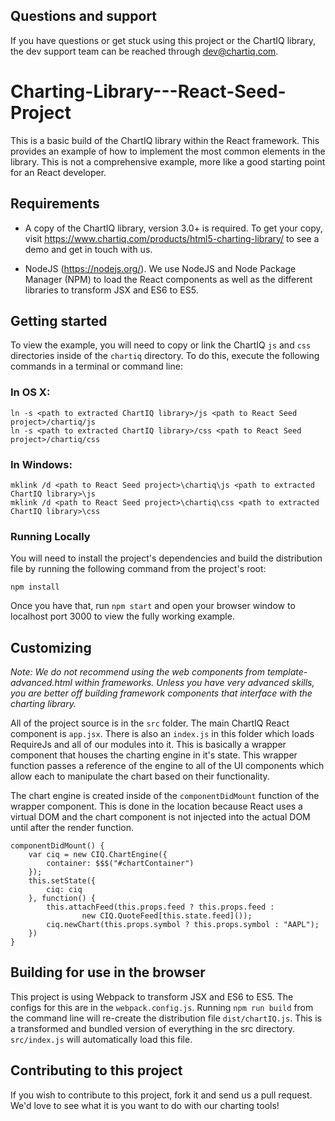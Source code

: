 ## Questions and support

If you have questions or get stuck using this project or the ChartIQ library, the dev support team can be reached through [dev@chartiq.com](mailto:dev@chartiq.com).

# Charting-Library---React-Seed-Project

This is a basic build of the ChartIQ library within the React framework. This provides an example of how to implement the most common elements in the library. This is not a comprehensive example, more like a good starting point for an React developer.

## Requirements

* A copy of the ChartIQ library, version 3.0+ is required. To get your copy, visit https://www.chartiq.com/products/html5-charting-library/ to see a demo and get in touch with us.

* NodeJS (https://nodejs.org/). We use NodeJS and Node Package Manager (NPM) to load the React components as well as the different libraries to transform JSX and ES6 to ES5.

## Getting started

To view the example, you will need to copy or link the ChartIQ `js` and `css` directories inside of the `chartiq` directory. To do this, execute the following commands in a terminal or command line:

### In OS X:

```
ln -s <path to extracted ChartIQ library>/js <path to React Seed project>/chartiq/js
ln -s <path to extracted ChartIQ library>/css <path to React Seed project>/chartiq/css
```

### In Windows:

```
mklink /d <path to React Seed project>\chartiq\js <path to extracted ChartIQ library>\js
mklink /d <path to React Seed project>\chartiq\css <path to extracted ChartIQ library>\css
```

### Running Locally

You will need to install the project's dependencies and build the distribution file by running the following command from the project's root:

```
npm install
```

Once you have that, run ```npm start``` and open your browser window to localhost port 3000 to view the fully working example.

## Customizing

*Note: We do not recommend using the web components from template-advanced.html within frameworks. Unless you have very advanced skills, you are better off building framework components that interface with the charting library.*

All of the project source is in the `src` folder. The main ChartIQ React component is `app.jsx`. There is also an `index.js` in this folder which loads RequireJs and all of our modules into it. This is basically a wrapper component that houses the charting engine in it's state. This wrapper function passes a reference of the engine to all of the UI components which allow each to manipulate the chart based on their functionality.

The chart engine is created inside of the `componentDidMount` function of the wrapper component. This is done in the location because React uses a virtual DOM and the chart component is not injected into the actual DOM until after the render function.

```
componentDidMount() {
    var ciq = new CIQ.ChartEngine({
        container: $$$("#chartContainer")
    });
    this.setState({
        ciq: ciq
    }, function() {
        this.attachFeed(this.props.feed ? this.props.feed :
                new CIQ.QuoteFeed[this.state.feed]());
        ciq.newChart(this.props.symbol ? this.props.symbol : "AAPL");
    })
}
```


## Building for use in the browser

This project is using Webpack to transform JSX and ES6 to ES5. The configs for this are in the `webpack.config.js`.
Running `npm run build` from the command line will re-create the distribution file `dist/chartIQ.js`.
This is a transformed and bundled version of everything in the src directory. `src/index.js` will automatically load this file.


## Contributing to this project

If you wish to contribute to this project, fork it and send us a pull request.
We'd love to see what it is you want to do with our charting tools!
